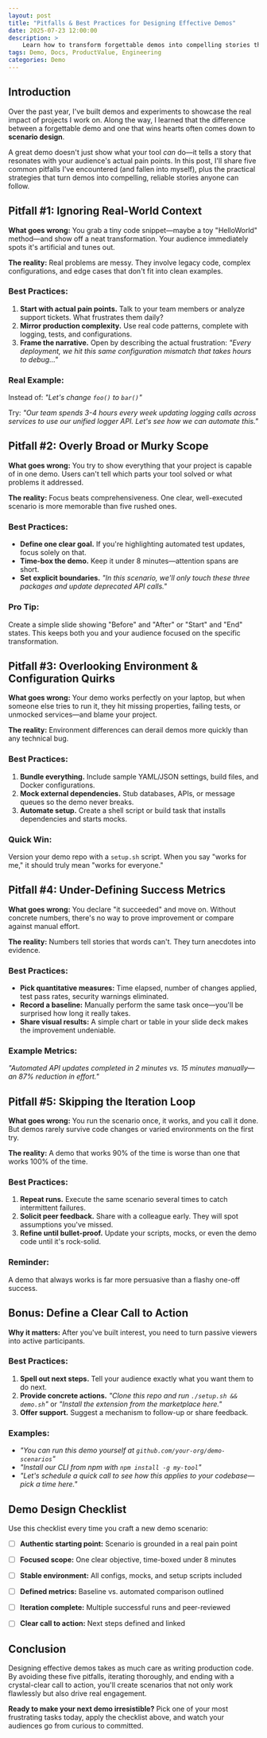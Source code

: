 ```yaml
---
layout: post
title: "Pitfalls & Best Practices for Designing Effective Demos"
date: 2025-07-23 12:00:00
description: >
    Learn how to transform forgettable demos into compelling stories that win hearts and minds. Based on experience building demos and experiments, this post reveals five common pitfalls that undermines the demo and its impact, and the practical strategies to overcome them. 
tags: Demo, Docs, ProductValue, Engineering
categories: Demo
---
```


## Introduction

Over the past year, I've built demos and experiments to showcase the real impact of projects I work on. Along the way, I learned that the difference between a forgettable demo and one that wins hearts often comes down to **scenario design**.

A great demo doesn't just show what your tool *can* do—it tells a story that resonates with your audience's actual pain points. In this post, I'll share five common pitfalls I've encountered (and fallen into myself), plus the practical strategies that turn demos into compelling, reliable stories anyone can follow.


## Pitfall #1: Ignoring Real-World Context

**What goes wrong:** You grab a tiny code snippet—maybe a toy "HelloWorld" method—and show off a neat transformation. Your audience immediately spots it's artificial and tunes out.

**The reality:** Real problems are messy. They involve legacy code, complex configurations, and edge cases that don't fit into clean examples.

### Best Practices:

1. **Start with actual pain points.** Talk to your team members or analyze support tickets. What frustrates them daily?
2. **Mirror production complexity.** Use real code patterns, complete with logging, tests, and configurations.
3. **Frame the narrative.** Open by describing the actual frustration: *"Every deployment, we hit this same configuration mismatch that takes hours to debug..."*

### Real Example:
Instead of: *"Let's change `foo()` to `bar()`"*

Try: *"Our team spends 3-4 hours every week updating logging calls across services to use our unified logger API. Let's see how we can automate this."*


## Pitfall #2: Overly Broad or Murky Scope

**What goes wrong:** You try to show everything that your project is capable of in one demo. Users can't tell which parts your tool solved or what problems it addressed.

**The reality:** Focus beats comprehensiveness. One clear, well-executed scenario is more memorable than five rushed ones.

### Best Practices:

- **Define one clear goal.** If you're highlighting automated test updates, focus solely on that.
- **Time-box the demo.** Keep it under 8 minutes—attention spans are short.
- **Set explicit boundaries.** *"In this scenario, we'll only touch these three packages and update deprecated API calls."*

### Pro Tip:
Create a simple slide showing "Before" and "After" or "Start" and "End" states. This keeps both you and your audience focused on the specific transformation.


## Pitfall #3: Overlooking Environment & Configuration Quirks

**What goes wrong:** Your demo works perfectly on your laptop, but when someone else tries to run it, they hit missing properties, failing tests, or unmocked services—and blame your project.

**The reality:** Environment differences can derail demos more quickly than any technical bug.

### Best Practices:

1. **Bundle everything.** Include sample YAML/JSON settings, build files, and Docker configurations.
2. **Mock external dependencies.** Stub databases, APIs, or message queues so the demo never breaks.
3. **Automate setup.** Create a shell script or build task that installs dependencies and starts mocks.

### Quick Win:
Version your demo repo with a `setup.sh` script. When you say "works for me," it should truly mean "works for everyone."


## Pitfall #4: Under-Defining Success Metrics

**What goes wrong:** You declare "it succeeded" and move on. Without concrete numbers, there's no way to prove improvement or compare against manual effort.

**The reality:** Numbers tell stories that words can't. They turn anecdotes into evidence.

### Best Practices:

- **Pick quantitative measures:** Time elapsed, number of changes applied, test pass rates, security warnings eliminated.
- **Record a baseline:** Manually perform the same task once—you'll be surprised how long it really takes.
- **Share visual results:** A simple chart or table in your slide deck makes the improvement undeniable.

### Example Metrics:
*"Automated API updates completed in 2 minutes vs. 15 minutes manually—an 87% reduction in effort."*

## Pitfall #5: Skipping the Iteration Loop

**What goes wrong:** You run the scenario once, it works, and you call it done. But demos rarely survive code changes or varied environments on the first try.

**The reality:** A demo that works 90% of the time is worse than one that works 100% of the time.

### Best Practices:

1. **Repeat runs.** Execute the same scenario several times to catch intermittent failures.
2. **Solicit peer feedback.** Share with a colleague early. They will spot assumptions you've missed.
3. **Refine until bullet-proof.** Update your scripts, mocks, or even the demo code until it's rock-solid.

### Reminder:
A demo that always works is far more persuasive than a flashy one-off success.

## Bonus: Define a Clear Call to Action

**Why it matters:** After you've built interest, you need to turn passive viewers into active participants.

### Best Practices:

1. **Spell out next steps.** Tell your audience exactly what you want them to do next.
2. **Provide concrete actions.** *"Clone this repo and run `./setup.sh && demo.sh`"* or *"Install the extension from the marketplace here."*
3. **Offer support.** Suggest a mechanism to follow-up or share feedback.

### Examples:
- *"You can run this demo yourself at `github.com/your-org/demo-scenarios`"*
- *"Install our CLI from npm with `npm install -g my-tool`"*
- *"Let's schedule a quick call to see how this applies to your codebase—pick a time here."*

## Demo Design Checklist

Use this checklist every time you craft a new demo scenario:

- [ ] **Authentic starting point:** Scenario is grounded in a real pain point
- [ ] **Focused scope:** One clear objective, time-boxed under 8 minutes
- [ ] **Stable environment:** All configs, mocks, and setup scripts included
- [ ] **Defined metrics:** Baseline vs. automated comparison outlined
- [ ] **Iteration complete:** Multiple successful runs and peer-reviewed
- [ ] **Clear call to action:** Next steps defined and linked


## Conclusion

Designing effective demos takes as much care as writing production code. By avoiding these five pitfalls, iterating thoroughly, and ending with a crystal-clear call to action, you'll create scenarios that not only work flawlessly but also drive real engagement.

**Ready to make your next demo irresistible?** Pick one of your most frustrating tasks today, apply the checklist above, and watch your audiences go from curious to committed.



